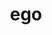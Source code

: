 ---
title: ego
meaning: I
ch: [five, eight, mt, mt5thru7, ss, ss1]
pos: perspronoun
derivatives: egocentric, egotistical
six: y
---